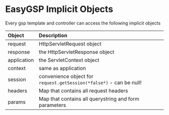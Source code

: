 # EasyGSP Implicit Objects #

Every gsp template and controller can access the following implicit objects



| **Object** | **Description** |
|:-----------|:----------------|
| request | HttpServletRequest object|
| response | the HttpServletResponse object |
| application | the ServletContext object |
| context | same as application|
| session | convenience object for `request.getSession(*false*)` - can be null! |
| headers | Map that contains all request headers |
| params | Map that contains all querystring and form parameters|